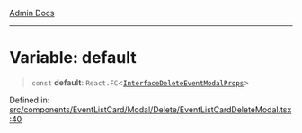 [Admin Docs](/)

***

# Variable: default

> `const` **default**: `React.FC`\<[`InterfaceDeleteEventModalProps`](types\Event\interface\README\type-aliases\InterfaceDeleteEventModalProps.md)\>

Defined in: [src/components/EventListCard/Modal/Delete/EventListCardDeleteModal.tsx:40](https://github.com/PalisadoesFoundation/talawa-admin/blob/main/src/components/EventListCard/Modal/Delete/EventListCardDeleteModal.tsx#L40)
